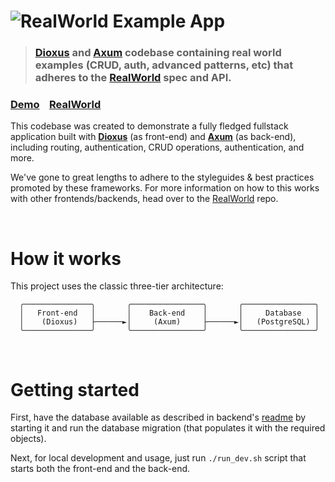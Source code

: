# ![RealWorld Example App](logo.png)

> ### [Dioxus](https://dioxuslabs.com/) and [Axum](https://github.com/tokio-rs/axum) codebase containing real world examples (CRUD, auth, advanced patterns, etc) that adheres to the [RealWorld](https://github.com/gothinkster/realworld) spec and API.

### [Demo](https://demo.realworld.io/)&nbsp;&nbsp;&nbsp;&nbsp;[RealWorld](https://github.com/gothinkster/realworld)

This codebase was created to demonstrate a fully fledged fullstack application built with **[Dioxus](https://dioxuslabs.com/)** (as front-end) and **[Axum](https://github.com/tokio-rs/axum)** (as back-end), including routing, authentication, CRUD operations, authentication, and more.

We've gone to great lengths to adhere to the styleguides & best practices promoted by these frameworks. For more information on how to this works with other frontends/backends, head over to the [RealWorld](https://github.com/gothinkster/realworld) repo.

<br/>

# How it works

This project uses the classic three-tier architecture:

```
  ╭───────────────╮       ╭────────────────╮       ╭────────────────╮
  │   Front-end   │       │    Back-end    │       │     Database   │
  │    (Dioxus)   ├──────►│     (Axum)     ├──────►│   (PostgreSQL) │
  ╰───────────────╯       ╰────────────────╯       ╰────────────────╯
```

<br/>

# Getting started

First, have the database available as described in backend's [readme](./backend/readme.md) by starting it and run the database migration (that populates it with the required objects).

Next, for local development and usage, just run `./run_dev.sh` script that starts both the front-end and the back-end.

